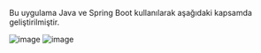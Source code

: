Bu uygulama Java ve Spring Boot kullanılarak aşağıdaki kapsamda geliştirilmiştir.

![image](https://github.com/hicrangumusbas/trustBank/assets/16267004/5edea80c-2424-442a-a11a-8edeb779d26f)
![image](https://github.com/hicrangumusbas/trustBank/assets/16267004/7d13edb0-bf9d-431e-b927-0cc20316deb8)


